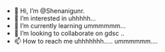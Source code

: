 - 👋 Hi, I’m @Shenanigunr.
- 👀 I’m interested in uhhhhh...
- 🌱 I’m currently learning ummmmmm...
- 💞️ I’m looking to collaborate on gdsc
..
- 📫 How to reach me uhhhhhhh..... ummmmmm....

<!---
Shenanigunr/Shenanigunr is a ✨ special ✨ repository because its `README.md` (this file) appears on your GitHub profile.
You can click the Preview link to take a look at your changes.
--->
